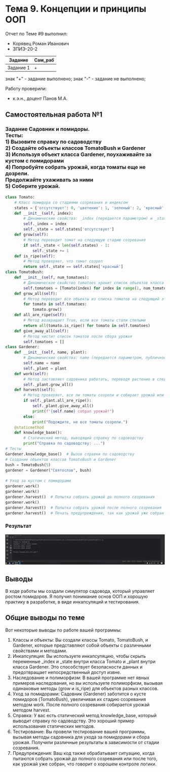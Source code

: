 # Тема 9. Концепции и принципы ООП
Отчет по Теме #9 выполнил:
- Корявец Роман Иванович
- ЗПИЭ-20-2

| Задание | Сам_раб |
| ------  | ------ |
| Задание 1 | + |

знак "+" - задание выполнено; знак "-" - задание не выполнено;

Работу проверили:
- к.э.н., доцент Панов М.А.

## Самостоятельная работа №1
### Задание Садовник и помидоры.<br>Тесты:<br>1) Вызовите справку по садоводству<br>2) Создайте объекты классов TomatoBush и Gardener<br>3) Используя объект класса Gardener, поухаживайте за кустом с помидорами<br>4) Попробуйте собрать урожай, когда томаты еще не дозрели.<br>Продолжайте ухаживать за ними<br>5) Соберите урожай.
```python
class Tomato:
    # Класс помидора со стадиями созревания и индексом
    states = {'отсутствует': 0, 'цветение': 1, 'зеленый': 2, 'красный': 3}
    def __init__(self, index):
        # Динамические свойства: _index (передается параметром) и _state (принимает значение из states)
        self._index = index
        self._state = self.states['отсутствует']
    def grow(self):
        # Метод переводит томат на следующую стадию созревания
        if self._state < len(self.states) - 1:
            self._state += 1
    def is_ripe(self):
        # Метод проверяет, что томат созрел
        return self._state == self.states['красный']
class TomatoBush:
    def __init__(self, num_tomatoes):
        # Динамическое свойство tomatoes хранит список объектов класса Tomato
        self.tomatoes = [Tomato(index) for index in range(1, num_tomatoes + 1)]
    def grow_all(self):
        # Метод переводит все объекты из списка томатов на следующий этап созревания
        for tomato in self.tomatoes:
            tomato.grow()
    def all_are_ripe(self):
        # Метод возвращает True, если все томаты стали спелыми
        return all(tomato.is_ripe() for tomato in self.tomatoes)
    def give_away_all(self):
        # Метод чистит список томатов после сбора урожая
        self.tomatoes = []
class Gardener:
    def __init__(self, name, plant):
        # Динамические свойства: name (передается параметром, публичное) и _plant (принимает объект класса TomatoBush)
        self.name = name
        self._plant = plant
    def work(self):
        # Метод заставляет садовника работать, переводя растение в следующую стадию созревания
        self._plant.grow_all()
    def harvest(self):
        # Метод проверяет, все ли томаты созрели и собирает урожай или печатает предупреждение
        if self._plant.all_are_ripe():
            self._plant.give_away_all()
            print(f"{self.name} собрал урожай!")
        else:
            print("Подождите, не все томаты созрели.")
    @staticmethod
    def knowledge_base():
        # Статический метод, выводящий справку по садоводству
        print("Справка по садоводству: ...")
# Тесты
Gardener.knowledge_base()  # Вызов справки по садоводству
# Создание объектов классов TomatoBush и Gardener
bush = TomatoBush(5)
gardener = Gardener("Святослав", bush)

# Уход за кустом с помидорами
gardener.work()
gardener.work()
gardener.harvest()  # Попытка собрать урожай до полного созревания
gardener.work()
gardener.harvest()  # Попытка собрать урожай после полного созревания
gardener.harvest()  # Печать предупреждения, так как урожай уже собран
```

### Результат
![Меню](https://github.com/DarkArex/Labaratornaya/blob/Tema-9/picture/1.png)

## Выводы
В ходе работы мы создали симулятор садовода, который управляет ростом помидоров. 
Я получил понимание основ ООП и хорошую практику в разработке, в виде инкапсуляций и тестирования.

## Общие выводы по теме
Вот некоторые выводы по работе вашей программы:
1) Классы и объекты: Вы создали классы Tomato, TomatoBush, и Gardener, которые представляют собой объекты с различными свойствами и методами.
2) Инкапсуляция: Вы используете инкапсуляцию, чтобы скрыть переменные _index и _state внутри класса Tomato и _plant внутри класса Gardener. Это способствует безопасности данных и предотвращает непосредственный доступ извне.
3) Наследование и полиморфизм: В вашей программе нет явных примеров наследования, но вы используете полиморфизм, вызывая одинаковые методы (grow и is_ripe) для объектов разных классов.
4) Уход за помидорами: Садовник (Gardener) заботится о кусте помидоров (TomatoBush), увеличивая их стадию созревания методом work. После полного созревания собирается урожай методом harvest.
5) Справка: У вас есть статический метод knowledge_base, который выводит справку по садоводству. Это хороший пример использования статических методов.
6) Тестирование: Вы провели тестирование вашей программы, вызывая методы садовника для ухода за помидорами и сбора урожая. Получили различные результаты в зависимости от стадии созревания.
7) Предупреждения: Ваш код также обрабатывает ситуацию, когда пытаются собрать урожай до полного созревания или после того, как урожай уже собран, что говорит о хорошем контроле логики.
